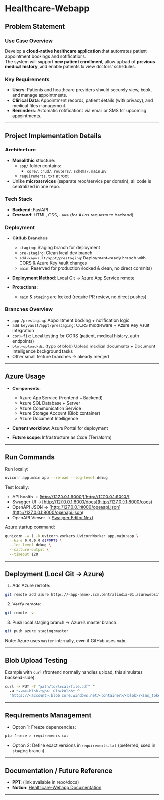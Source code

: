 # Healthcare-Webapp

## Problem Statement

### Use Case Overview
Develop a **cloud-native healthcare application** that automates patient appointment bookings and notifications.  
The system will support **new patient enrollment**, allow upload of **previous medical history**, and enable patients to view doctors’ schedules.

### Key Requirements
- **Users**: Patients and healthcare providers should securely view, book, and manage appointments.  
- **Clinical Data**: Appointment records, patient details (with privacy), and medical files management.  
- **Reminders**: Automatic notifications via email or SMS for upcoming appointments.  

---

## Project Implementation Details

### Architecture
- **Monolithic** structure:
  - `app/` folder contains:
    - `core/`, `crud/`, `routers/`, `schema/`, `main.py`
  - `requirements.txt` at root
- Unlike **microservices** (separate repo/service per domain), all code is centralized in one repo.

### Tech Stack
- **Backend**: FastAPI  
- **Frontend**: HTML, CSS, Java (for Axios requests to backend)  

### Deployment
- **GitHub Branches**
  - `staging`: Staging branch for deployment  
  - `pre-staging`: Clean local dev branch  
  - `add-keyvault/appt/prestaging`: Deployment-ready branch with CORS & Azure Key Vault changes  
  - `main`: Reserved for production (locked & clean, no direct commits)  

- **Deployment Method**: Local Git → Azure App Service remote  
- **Protections**:  
  - `main` & `staging` are locked (require PR review, no direct pushes)  

### Branches Overview
- `appt/prestaging`: Appointment booking + notification logic  
- `add-keyvault/appt/prestaging`: CORS middleware + Azure Key Vault integration  
- `cors-fix`: Local testing for CORS (patient, medical history, auth endpoints)  
- `blol-upload-di`: (typo of blob) Upload medical documents + Document Intelligence background tasks  
- Other small feature branches → already merged  

---

## Azure Usage

- **Components**:
  - Azure App Service (Frontend + Backend)  
  - Azure SQL Database + Server  
  - Azure Communication Service  
  - Azure Storage Account (Blob container)  
  - Azure Document Intelligence  

- **Current workflow**: Azure Portal for deployment  
- **Future scope**: Infrastructure as Code (Terraform)  

---

## Run Commands

Run locally:
```bash
uvicorn app.main:app --reload --log-level debug
````

Test locally:

* API health → [http://127.0.0.1:8000/](http://127.0.0.1:8000/)
* Swagger UI → [http://127.0.0.1:8000/docs](http://127.0.0.1:8000/docs)
* OpenAPI JSON → [http://127.0.0.1:8000/openapi.json](http://127.0.0.1:8000/openapi.json)
* OpenAPI Viewer → [Swagger Editor Next](https://editor-next.swagger.io/)

Azure startup command:

```bash
gunicorn -w 1 -k uvicorn.workers.UvicornWorker app.main:app \
  --bind 0.0.0.0:${PORT} \
  --log-level debug \
  --capture-output \
  --timeout 120
```

---

## Deployment (Local Git → Azure)

1. Add Azure remote:

```bash
git remote add azure https://<app-name>.scm.centralindia-01.azurewebsites.net:443/<repo>.git
```

2. Verify remote:

```bash
git remote -v
```

3. Push local staging branch → Azure’s master branch:

```bash
git push azure staging:master
```

Note: Azure uses `master` internally, even if GitHub uses `main`.

---

## Blob Upload Testing

Example with `curl` (frontend normally handles upload, this simulates backend-side):

```bash
curl -X PUT -T "path/to/local/file.pdf" ^
  -H "x-ms-blob-type: BlockBlob" ^
  "https://<account>.blob.core.windows.net/<container>/<blob>?<sas_token>"
```

---

## Requirements Management

* Option 1: Freeze dependencies:

```bash
pip freeze > requirements.txt
```

* Option 2: Define exact versions in `requirements.txt` (preferred, used in `staging` branch).

---

## Documentation / Future Reference

* **PPT**: (link available in repo/docs)
* **Notion**: [Healthcare-Webapp Documentation](https://www.notion.so/Healthcare-Webapp-Github-Documentation-266ff227f5df80da8a49d70007450730?source=copy_link)

---


```
